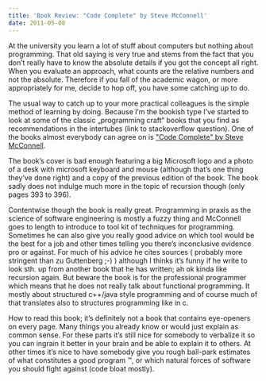 ```yaml
---
title: 'Book Review: "Code Complete" by Steve McConnell'
date: 2011-05-08
---
```

At the university you learn a lot of stuff about computers but nothing about programming. That old saying is very true and stems from the fact that you don’t really have to know the absolute details if you got the concept all right. When you evaluate an approach, what counts are the relative numbers and not the absolute. Therefore if you fall of the academic wagon, or more appropriately for me, decide to hop off, you have some catching up to do.

The usual way to catch up to your more practical colleagues is the simple method of learning by doing. Because I’m the bookish type I’ve started to look at some of the classic „programming craft“ books that you find as recommendations in the intertubes (link to stackoverflow question). One of the books almost everybody can agree on is <a href="http://www.amazon.co.uk/gp/product/0735619670/ref=as_li_ss_tl?ie=UTF8&tag=timben-21&linkCode=as2&camp=1634&creative=19450&creativeASIN=0735619670">"Code Complete" by Steve McConnell</a>.

The book’s cover is bad enough featuring a big Microsoft logo and a photo of a desk with microsoft keyboard and mouse (although that’s one thing they’ve done right) and a copy of the previous edition of the book. The book sadly does not indulge much more in the topic of recursion though (only pages 393 to 396).

Contentwise though the book is really great. Programming in praxis as the science of software engineering is mostly a fuzzy thing and McConnell goes to length to introduce to tool kit of techniques for programming. Sometimes he can also give you really good advice on which tool would be the best for a job and other times telling you there’s inconclusive evidence pro or against. For much of his advice he cites sources ( probably more stringent than zu Guttenberg ;-) ) although I thinks it’s funny if he write to look sth. up from another book that he has written; ah ok kinda like recursion again. But beware the book is for the professional programmer which means that he does not really talk about functional programming. It mostly about structured c++/java style programming and of course much of that translates also to structures programming like in c.

How to read this book; it’s definitely not a book that contains eye-openers on every page. Many things you already know or would just explain as common sense. For these parts it’s still nice for somebody to verbalize it so you can ingrain it better in your brain and be able to explain it to others. At other times it’s nice to have somebody give you rough ball-park estimates of what constitutes a good program ™, or which natural forces of software you should fight against (code bloat mostly). 

